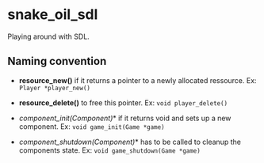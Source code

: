 # snake_oil_sdl

Playing around with SDL.

## Naming convention

- **resource_new()** if it returns a pointer to a newly allocated ressource. Ex: ``Player *player_new()``
- **resource_delete()** to free this pointer. Ex: ``void player_delete()``

- **component_init(Component*)** if it returns void and sets up a new component. Ex: ``void game_init(Game *game)``
- **component_shutdown(Component*)** has to be called to cleanup the components state. Ex: ``void game_shutdown(Game *game)``

